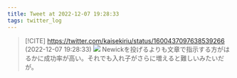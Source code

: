 ```yaml
---
title: Tweet at 2022-12-07 19:28:33
tags: twitter_log
---
```


> [!CITE] https://twitter.com/kaisekiriu/status/1600437097638539266 (2022-12-07 19:28:33)
> ![](https://twitter.com/kaisekiriu/status/1600437097638539266)
> Newickを投げるよりも文章で指示する方がはるかに成功率が高い。それでも入れ子がさらに増えると難しいみたいだが。
